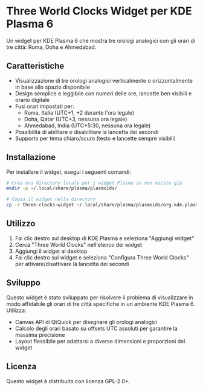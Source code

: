 # Three World Clocks Widget per KDE Plasma 6

Un widget per KDE Plasma 6 che mostra tre orologi analogici con gli orari di tre città: Roma, Doha e Ahmedabad.

## Caratteristiche

- Visualizzazione di tre orologi analogici verticalmente o orizzontalmente in base allo spazio disponibile
- Design semplice e leggibile con numeri delle ore, lancette ben visibili e orario digitale
- Fusi orari impostati per:
  - Roma, Italia (UTC+1, +2 durante l'ora legale)
  - Doha, Qatar (UTC+3, nessuna ora legale)
  - Ahmedabad, India (UTC+5:30, nessuna ora legale)
- Possibilità di abilitare o disabilitare la lancetta dei secondi
- Supporto per tema chiaro/scuro (testo e lancette sempre visibili)

## Installazione

Per installare il widget, esegui i seguenti comandi:

```bash
# Crea una directory locale per i widget Plasma se non esiste già
mkdir -p ~/.local/share/plasma/plasmoids/

# Copia il widget nella directory
cp -r three-clocks-widget ~/.local/share/plasma/plasmoids/org.kde.plasma.threeclocks
```

## Utilizzo

1. Fai clic destro sul desktop di KDE Plasma e seleziona "Aggiungi widget"
2. Cerca "Three World Clocks" nell'elenco dei widget
3. Aggiungi il widget al desktop
4. Fai clic destro sul widget e seleziona "Configura Three World Clocks" per attivare/disattivare la lancetta dei secondi

## Sviluppo

Questo widget è stato sviluppato per risolvere il problema di visualizzare in modo affidabile gli orari di tre città specifiche in un ambiente KDE Plasma 6. Utilizza:

- Canvas API di QtQuick per disegnare gli orologi analogici
- Calcolo degli orari basato su offsets UTC assoluti per garantire la massima precisione
- Layout flessibile per adattarsi a diverse dimensioni e proporzioni del widget

## Licenza

Questo widget è distribuito con licenza GPL-2.0+.